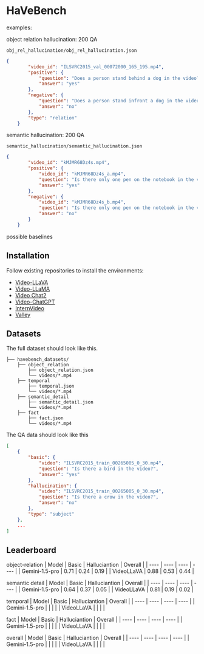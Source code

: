 # HaVeBench

examples:

object relation hallucination: 200 QA

`obj_rel_hallucination/obj_rel_hallucination.json`
```json
{
        "video_id": "ILSVRC2015_val_00072000_165_195.mp4",
        "positive": {
            "question": "Does a person stand behind a dog in the video?",
            "answer": "yes"
        },
        "negative": {
            "question": "Does a person stand infront a dog in the video?",
            "answer": "no"
        },
        "type": "relation"
    }
```

semantic hallucination: 200 QA

`semantic_hallucination/semantic_hallucination.json`
```json
{
        "video_id": "kMJMR68Dz4s.mp4",
        "positive": {
            "video_id": "kMJMR68Dz4s_a.mp4",
            "question": "Is there only one pen on the notebook in the video?",
            "answer": "yes"
        },
        "negative": {
            "video_id": "kMJMR68Dz4s_b.mp4",
            "question": "Is there only one pen on the notebook in the video?",
            "answer": "no"
        }
    }
```


possible baselines

## Installation

Follow existing repositories to install the environments:
- [Video-LLaVA](https://github.com/PKU-YuanGroup/Video-LLaVA)
- [Video-LLaMA](https://github.com/DAMO-NLP-SG/Video-LLaMA)
- [Video Chat2](https://github.com/OpenGVLab/Ask-Anything)
- [Video-ChatGPT](https://github.com/mbzuai-oryx/Video-ChatGPT)
- [InternVideo](https://github.com/OpenGVLab/InternVideo)
- [Valley](https://github.com/RupertLuo/Valley)

## Datasets

The full dataset should look like this.
```
├── havebench_datasets/
    ├── object_relation
        ├── object_relation.json
        └── videos/*.mp4
    ├── temporal
        ├── temporal.json
        └── videos/*.mp4
    ├── semantic_detail
        ├── semantic_detail.json
        └── videos/*.mp4
    ├── fact
        ├── fact.json
        └── videos/*.mp4
```
The QA data should look like this
```json
[
    {
        "basic": {
            "video": "ILSVRC2015_train_00265005_0_30.mp4",
            "question": "Is there a bird in the video?",
            "answer": "yes"
        },
        "hallucination": {
            "video": "ILSVRC2015_train_00265005_0_30.mp4",
            "question": "Is there a crow in the video?",
            "answer": "no"
        },
        "type": "subject"
    },
    ...
]
```

## Leaderboard

object-relation
|  Model    |  Basic    |  Halluciantion     |  Overall |
| ---- | ---- | ---- | ---- |
|  Gemini-1.5-pro    |  0.71    |  0.24    | 0.19     |
|  VideoLLaVA    |  0.88    | 0.53     | 0.44     |

semantic detail
|  Model    |  Basic    |  Halluciantion     |  Overall |
| ---- | ---- | ---- | ---- |
|   Gemini-1.5-pro   |   0.64   |    0.37  |   0.05   |
|  VideoLLaVA    |  0.81    | 0.19     | 0.02     |


temporal
|  Model    |  Basic    |  Halluciantion     |  Overall |
| ---- | ---- | ---- | ---- |
|   Gemini-1.5-pro   |      |      |      |
|  VideoLLaVA    |      |      |      |


fact
|  Model    |  Basic    |  Halluciantion     |  Overall |
| ---- | ---- | ---- | ---- |
|   Gemini-1.5-pro   |      |      |      |
|  VideoLLaVA    |      |      |      |


overall
|  Model    |  Basic    |  Halluciantion     |  Overall |
| ---- | ---- | ---- | ---- |
|   Gemini-1.5-pro   |      |      |      |
|  VideoLLaVA    |      |      |      |


